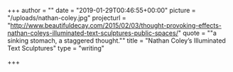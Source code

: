 +++
author = ""
date = "2019-01-29T00:46:55+00:00"
picture = "/uploads/nathan-coley.jpg"
projecturl = "http://www.beautifuldecay.com/2015/02/03/thought-provoking-effects-nathan-coleys-illuminated-text-sculptures-public-spaces/"
quote = "\"a sinking stomach, a staggered thought.\""
title = "Nathan Coley’s Illuminated Text Sculptures"
type = "writing"

+++
